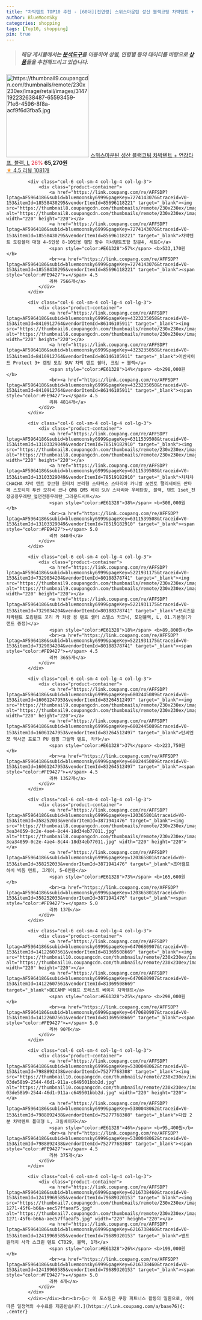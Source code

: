 ```yaml
---
title: "차박텐트 TOP10 추천 - [60대][전연령] 스위스마운틴 성산 블랙코팅 차박텐트 + 연장타프, 블랙, L"
author: BlueMoonSky
categories: shopping
tags: [Top10, shopping]
pin: true
---
```


> ##### 해당 게시물에서는 [**분석도구**](https://itemscout.io/)를 이용하여 **성별**, **연령별** 등의 데이터를 바탕으로 [**상품**](https://link.coupang.com/a/baae76)들을 추천해드리고 있습니다.
<div class="container"><div class="row">
            <div class="col-6 col-sm-4 col-lg-4 col-lg-3">
                <div class="product-container">
                    <a href="https://link.coupang.com/re/AFFSDP?lptag=AF5964186&subid=bluemoonsky6999&pageKey=4361926741&traceid=V0-153&itemId=5130930499&vendorItemId=72440343654" target="_blank"><img src="https://thumbnail9.coupangcdn.com/thumbnails/remote/230x230ex/image/retail/images/3147192232638487-65593459-71e6-4596-8f8a-acf9f6d3fba5.jpg" alt="https://thumbnail9.coupangcdn.com/thumbnails/remote/230x230ex/image/retail/images/3147192232638487-65593459-71e6-4596-8f8a-acf9f6d3fba5.jpg" width="220" height="220"></a>
                    <a href="https://link.coupang.com/re/AFFSDP?lptag=AF5964186&subid=bluemoonsky6999&pageKey=4361926741&traceid=V0-153&itemId=5130930499&vendorItemId=72440343654" target="_blank">스위스마운틴 성산 블랙코팅 차박텐트 + 연장타프, 블랙, L</a>
                    <span style="color:#E61328">26%</span> <b>65,270원</b>
                    <br><a href="https://link.coupang.com/re/AFFSDP?lptag=AF5964186&subid=bluemoonsky6999&pageKey=4361926741&traceid=V0-153&itemId=5130930499&vendorItemId=72440343654" target="_blank"><span style="color:#FE9427">★</span> 4.5
                    리뷰 1081개</a>
                </div>
            </div>
            
            <div class="col-6 col-sm-4 col-lg-4 col-lg-3">
                <div class="product-container">
                    <a href="https://link.coupang.com/re/AFFSDP?lptag=AF5964186&subid=bluemoonsky6999&pageKey=7274143076&traceid=V0-153&itemId=18558430295&vendorItemId=85696118221" target="_blank"><img src="https://thumbnail8.coupangcdn.com/thumbnails/remote/230x230ex/image/vendor_inventory/ecb3/7a8c6570209e8d7f894b595e0ce96153965d9d082708aeeb45fffb33244b.jpg" alt="https://thumbnail8.coupangcdn.com/thumbnails/remote/230x230ex/image/vendor_inventory/ecb3/7a8c6570209e8d7f894b595e0ce96153965d9d082708aeeb45fffb33244b.jpg" width="220" height="220"></a>
                    <a href="https://link.coupang.com/re/AFFSDP?lptag=AF5964186&subid=bluemoonsky6999&pageKey=7274143076&traceid=V0-153&itemId=18558430295&vendorItemId=85696118221" target="_blank">차박텐트 도킹쉘터 대형 4-6인용 8-10인용 캠핑 방수 이너텐트포함 창문4, 세트C</a>
                    <span style="color:#E61328">57%</span> <b>533,170원</b>
                    <br><a href="https://link.coupang.com/re/AFFSDP?lptag=AF5964186&subid=bluemoonsky6999&pageKey=7274143076&traceid=V0-153&itemId=18558430295&vendorItemId=85696118221" target="_blank"><span style="color:#FE9427">★</span> 4.5
                    리뷰 7566개</a>
                </div>
            </div>
            
            <div class="col-6 col-sm-4 col-lg-4 col-lg-3">
                <div class="product-container">
                    <a href="https://link.coupang.com/re/AFFSDP?lptag=AF5964186&subid=bluemoonsky6999&pageKey=4323235058&traceid=V0-153&itemId=8410912764&vendorItemId=86146105911" target="_blank"><img src="https://thumbnail6.coupangcdn.com/thumbnails/remote/230x230ex/image/rs_quotation_api/pgiusidu/0fb3f9ba151344cdadfa5735a51cccf7.png" alt="https://thumbnail6.coupangcdn.com/thumbnails/remote/230x230ex/image/rs_quotation_api/pgiusidu/0fb3f9ba151344cdadfa5735a51cccf7.png" width="220" height="220"></a>
                    <a href="https://link.coupang.com/re/AFFSDP?lptag=AF5964186&subid=bluemoonsky6999&pageKey=4323235058&traceid=V0-153&itemId=8410912764&vendorItemId=86146105911" target="_blank">어반사이드 Protect 3+ 캠핑 도킹 SUV 차박 텐트 쉘터, 크림 + 블랙</a>
                    <span style="color:#E61328">14%</span> <b>298,000원</b>
                    <br><a href="https://link.coupang.com/re/AFFSDP?lptag=AF5964186&subid=bluemoonsky6999&pageKey=4323235058&traceid=V0-153&itemId=8410912764&vendorItemId=86146105911" target="_blank"><span style="color:#FE9427">★</span> 4.5
                    리뷰 4814개</a>
                </div>
            </div>
            
            <div class="col-6 col-sm-4 col-lg-4 col-lg-3">
                <div class="product-container">
                    <a href="https://link.coupang.com/re/AFFSDP?lptag=AF5964186&subid=bluemoonsky6999&pageKey=6311539508&traceid=V0-153&itemId=13103329049&vendorItemId=78519182910" target="_blank"><img src="https://thumbnail8.coupangcdn.com/thumbnails/remote/230x230ex/image/vendor_inventory/5cf3/ee383f195d46d753de71c9bde7bebdcad3c58c1abbab73636c94edd8fd63.jpg" alt="https://thumbnail8.coupangcdn.com/thumbnails/remote/230x230ex/image/vendor_inventory/5cf3/ee383f195d46d753de71c9bde7bebdcad3c58c1abbab73636c94edd8fd63.jpg" width="220" height="220"></a>
                    <a href="https://link.coupang.com/re/AFFSDP?lptag=AF5964186&subid=bluemoonsky6999&pageKey=6311539508&traceid=V0-153&itemId=13103329049&vendorItemId=78519182910" target="_blank">차차차CHACHA 차박 텐트 큐브형 원터치 분리형 스타렉스 스타리아 카니발 쏘렌토 팰리세이드 싼타페 스포티지 투싼 모하비 코나 QM6 QM5 레이 SUV 스타리아 우레탄창, 블랙, 텐트 1set_천장공용우레탄_옆면전용우레탄_그라운드시트</a>
                    <span style="color:#E61328">38%</span> <b>508,000원</b>
                    <br><a href="https://link.coupang.com/re/AFFSDP?lptag=AF5964186&subid=bluemoonsky6999&pageKey=6311539508&traceid=V0-153&itemId=13103329049&vendorItemId=78519182910" target="_blank"><span style="color:#FE9427">★</span> 5.0
                    리뷰 840개</a>
                </div>
            </div>
            
            <div class="col-6 col-sm-4 col-lg-4 col-lg-3">
                <div class="product-container">
                    <a href="https://link.coupang.com/re/AFFSDP?lptag=AF5964186&subid=bluemoonsky6999&pageKey=5221931175&traceid=V0-153&itemId=7329034204&vendorItemId=80188378741" target="_blank"><img src="https://thumbnail9.coupangcdn.com/thumbnails/remote/230x230ex/image/vendor_inventory/ad93/63aa3b1284ae9bca0d6f59802cc2c9a5a747a2177ef36e9117cf117a4f0f.jpg" alt="https://thumbnail9.coupangcdn.com/thumbnails/remote/230x230ex/image/vendor_inventory/ad93/63aa3b1284ae9bca0d6f59802cc2c9a5a747a2177ef36e9117cf117a4f0f.jpg" width="220" height="220"></a>
                    <a href="https://link.coupang.com/re/AFFSDP?lptag=AF5964186&subid=bluemoonsky6999&pageKey=5221931175&traceid=V0-153&itemId=7329034204&vendorItemId=80188378741" target="_blank">브리즈문 차박텐트 도킹텐트 꼬리 카 차량 용 텐트 쉘터 스텔스 카크닉, 모던블랙, L, 01.기본형(가랜드 증정)</a>
                    <span style="color:#E61328">18%</span> <b>89,800원</b>
                    <br><a href="https://link.coupang.com/re/AFFSDP?lptag=AF5964186&subid=bluemoonsky6999&pageKey=5221931175&traceid=V0-153&itemId=7329034204&vendorItemId=80188378741" target="_blank"><span style="color:#FE9427">★</span> 4.5
                    리뷰 3655개</a>
                </div>
            </div>
            
            <div class="col-6 col-sm-4 col-lg-4 col-lg-3">
                <div class="product-container">
                    <a href="https://link.coupang.com/re/AFFSDP?lptag=AF5964186&subid=bluemoonsky6999&pageKey=6802445089&traceid=V0-153&itemId=16061247953&vendorItemId=83264512497" target="_blank"><img src="https://thumbnail9.coupangcdn.com/thumbnails/remote/230x230ex/image/vendor_inventory/46b5/a41049470f70aac3b96c2f2f5d5f7ff556d72e73ec3ce713a319e84d4309.jpg" alt="https://thumbnail9.coupangcdn.com/thumbnails/remote/230x230ex/image/vendor_inventory/46b5/a41049470f70aac3b96c2f2f5d5f7ff556d72e73ec3ce713a319e84d4309.jpg" width="220" height="220"></a>
                    <a href="https://link.coupang.com/re/AFFSDP?lptag=AF5964186&subid=bluemoonsky6999&pageKey=6802445089&traceid=V0-153&itemId=16061247953&vendorItemId=83264512497" target="_blank">탄씨엔쯔 헥사곤 프로그 PU 캠핑 그늘막 텐트, 카키</a>
                    <span style="color:#E61328">37%</span> <b>223,750원</b>
                    <br><a href="https://link.coupang.com/re/AFFSDP?lptag=AF5964186&subid=bluemoonsky6999&pageKey=6802445089&traceid=V0-153&itemId=16061247953&vendorItemId=83264512497" target="_blank"><span style="color:#FE9427">★</span> 4.5
                    리뷰 1352개</a>
                </div>
            </div>
            
            <div class="col-6 col-sm-4 col-lg-4 col-lg-3">
                <div class="product-container">
                    <a href="https://link.coupang.com/re/AFFSDP?lptag=AF5964186&subid=bluemoonsky6999&pageKey=120365801&traceid=V0-153&itemId=358252033&vendorItemId=3871941476" target="_blank"><img src="https://thumbnail8.coupangcdn.com/thumbnails/remote/230x230ex/image/retail/images/3494565949106668-3ea34059-0c2e-4ae4-8c44-18d34eb77011.jpg" alt="https://thumbnail8.coupangcdn.com/thumbnails/remote/230x230ex/image/retail/images/3494565949106668-3ea34059-0c2e-4ae4-8c44-18d34eb77011.jpg" width="220" height="220"></a>
                    <a href="https://link.coupang.com/re/AFFSDP?lptag=AF5964186&subid=bluemoonsky6999&pageKey=120365801&traceid=V0-153&itemId=358252033&vendorItemId=3871941476" target="_blank">조아캠프 하비 빅돔 텐트, 그레이, 5~6인용</a>
                    <span style="color:#E61328">73%</span> <b>165,600원</b>
                    <br><a href="https://link.coupang.com/re/AFFSDP?lptag=AF5964186&subid=bluemoonsky6999&pageKey=120365801&traceid=V0-153&itemId=358252033&vendorItemId=3871941476" target="_blank"><span style="color:#FE9427">★</span> 5.0
                    리뷰 13개</a>
                </div>
            </div>
            
            <div class="col-6 col-sm-4 col-lg-4 col-lg-3">
                <div class="product-container">
                    <a href="https://link.coupang.com/re/AFFSDP?lptag=AF5964186&subid=bluemoonsky6999&pageKey=6470680907&traceid=V0-153&itemId=14122607561&vendorItemId=81369508669" target="_blank"><img src="https://thumbnail10.coupangcdn.com/thumbnails/remote/230x230ex/image/vendor_inventory/7b59/66d924943f4c2fa527d7368a1ecc33fb785840c5d695811895b8f46d0671.jpg" alt="https://thumbnail10.coupangcdn.com/thumbnails/remote/230x230ex/image/vendor_inventory/7b59/66d924943f4c2fa527d7368a1ecc33fb785840c5d695811895b8f46d0671.jpg" width="220" height="220"></a>
                    <a href="https://link.coupang.com/re/AFFSDP?lptag=AF5964186&subid=bluemoonsky6999&pageKey=6470680907&traceid=V0-153&itemId=14122607561&vendorItemId=81369508669" target="_blank">BECAMP 비캠프 포레스트 베이지 차박텐트</a>
                    <span style="color:#E61328">25%</span> <b>298,000원</b>
                    <br><a href="https://link.coupang.com/re/AFFSDP?lptag=AF5964186&subid=bluemoonsky6999&pageKey=6470680907&traceid=V0-153&itemId=14122607561&vendorItemId=81369508669" target="_blank"><span style="color:#FE9427">★</span> 5.0
                    리뷰 90개</a>
                </div>
            </div>
            
            <div class="col-6 col-sm-4 col-lg-4 col-lg-3">
                <div class="product-container">
                    <a href="https://link.coupang.com/re/AFFSDP?lptag=AF5964186&subid=bluemoonsky6999&pageKey=5380048062&traceid=V0-153&itemId=7988892438&vendorItemId=75277768308" target="_blank"><img src="https://thumbnail10.coupangcdn.com/thumbnails/remote/230x230ex/image/retail/images/5451614492591781-03de58b9-2544-46d1-911a-c649501bbb2d.jpg" alt="https://thumbnail10.coupangcdn.com/thumbnails/remote/230x230ex/image/retail/images/5451614492591781-03de58b9-2544-46d1-911a-c649501bbb2d.jpg" width="220" height="220"></a>
                    <a href="https://link.coupang.com/re/AFFSDP?lptag=AF5964186&subid=bluemoonsky6999&pageKey=5380048062&traceid=V0-153&itemId=7988892438&vendorItemId=75277768308" target="_blank">다잡 2분 차박텐트 폴대형 L, 크림베이지</a>
                    <span style="color:#E61328">46%</span> <b>95,400원</b>
                    <br><a href="https://link.coupang.com/re/AFFSDP?lptag=AF5964186&subid=bluemoonsky6999&pageKey=5380048062&traceid=V0-153&itemId=7988892438&vendorItemId=75277768308" target="_blank"><span style="color:#FE9427">★</span> 4.5
                    리뷰 375개</a>
                </div>
            </div>
            
            <div class="col-6 col-sm-4 col-lg-4 col-lg-3">
                <div class="product-container">
                    <a href="https://link.coupang.com/re/AFFSDP?lptag=AF5964186&subid=bluemoonsky6999&pageKey=6216738460&traceid=V0-153&itemId=12419969585&vendorItemId=79689320153" target="_blank"><img src="https://thumbnail7.coupangcdn.com/thumbnails/remote/230x230ex/image/retail/images/2021/12/03/13/5/521171e7-1271-45f6-b66a-aec57ffaeaf5.jpg" alt="https://thumbnail7.coupangcdn.com/thumbnails/remote/230x230ex/image/retail/images/2021/12/03/13/5/521171e7-1271-45f6-b66a-aec57ffaeaf5.jpg" width="220" height="220"></a>
                    <a href="https://link.coupang.com/re/AFFSDP?lptag=AF5964186&subid=bluemoonsky6999&pageKey=6216738460&traceid=V0-153&itemId=12419969585&vendorItemId=79689320153" target="_blank">밴프 원터치 사각 스크린 텐트 CT029, 블랙, 1개</a>
                    <span style="color:#E61328">26%</span> <b>199,000원</b>
                    <br><a href="https://link.coupang.com/re/AFFSDP?lptag=AF5964186&subid=bluemoonsky6999&pageKey=6216738460&traceid=V0-153&itemId=12419969585&vendorItemId=79689320153" target="_blank"><span style="color:#FE9427">★</span> 5.0
                    리뷰 4개</a>
                </div>
            </div>
            </div></div><br><br>[👉 이 포스팅은 쿠팡 파트너스 활동의 일환으로, 이에 따른 일정액의 수수료를 제공받습니다.](https://link.coupang.com/a/baae76){: .center}